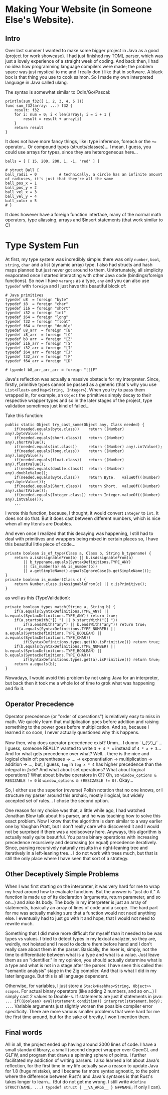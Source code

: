 # Making Your Website (in Someone Else's Website).

## Intro

Over last summer I wanted to make some bigger project in Java as a good {project for work showcase}. I had just finished my TOML parser, which was just a lovely experience of a straight week of coding. And back then, I had no idea how programming language compilers were made; the problem space was just mystical to me and I really don't like that in software. A black box is that thing you use to cook salmon. So I made my own interpreted language in Java called ulang. 

The syntax is somewhat similar to Odin/Go/Pascal: 
```
println(sum_f32([ 1, 2, 3, 4, 5 ]))
func sum_f32(array: ...) f32 {
    result: f32
    for i: num = 0; i < len(array); i = i + 1 {
        result = result + array[i]
    }
    return result
}
```
It does not have more fancy things, like: type inference, foreach or the `+=` operator... Or compound types (structs/classes)... I mean, I guess, you could use arrays for types, since they are heterogeneous here...
```
balls = [ [ 15, 200, 200, 1, -1, "red" ] ]

# struct Ball {
ball_radii = 0          # technically, a circle has an infinite amount of radiuses, it's just that they're all the same
ball_pos_x = 1
ball_pos_y = 2
ball_vel_x = 3
ball_vel_y = 4
ball_color = 5
# }
```

It does however have a foreign function interface, many of the normal math operators, type aliassing, arrays and $insert statements (that work similar to C)


# Type System Fun

At first, my type system was incredibly simple: there was only `number`, `bool`, `string`, `char` and a list (dynamic array) type. 
I also had structs and hash maps planned but just never got around to them. Unfortunately, all simplicity evaporated once I started interacting with other Java code (bindings/foreign functions). So now I have `varargs` as a type, `any` and you can also use `typedef` with `foreign` and I just have this beautiful block of:

```
# Java primitives
typedef u8  = foreign "byte" 
typedef i8  = foreign "char"
typedef i16 = foreign "short"
typedef i32 = foreign "int"
typedef i64 = foreign "long"
typedef f32 = foreign "float"
typedef f64 = foreign "double"
typedef u8_arr  = foreign "[B"
typedef i8_arr  = foreign "[C"
typedef b8_arr  = foreign "[Z"
typedef i16_arr = foreign "[S"
typedef i32_arr = foreign "[I"
typedef i64_arr = foreign "[J"
typedef f32_arr = foreign "[F"
typedef f64_arr = foreign "[D"

# typedef b8_arr_arr_arr = foreign "[[[F"
```

Java's reflection was actually a massive obstacle for my interpreter. Since, firstly, primitive types cannot be passed as a generic 
(that's why you use `List<Float>` and `Map<String, Integer>`). 
When you try to pass them wrapped in, for example, an `Object` the primitives simply decay to their respective wrapper types
and so in the later stages of the project, type validation sometimes just kind of failed...

Take this function:
```
public static Object try_cast_some(Object any, Class needed) {
    if(needed.equals(byte.class))    return ((Number) any).byteValue();
    if(needed.equals(short.class))   return ((Number) any).shortValue();
    if(needed.equals(int.class))     return ((Number) any).intValue();
    if(needed.equals(long.class))    return ((Number) any).longValue();
    if(needed.equals(float.class))   return ((Number) any).floatValue();
    if(needed.equals(double.class))  return ((Number) any).doubleValue();
    if(needed.equals(Byte.class))    return Byte.   valueOf(((Number) any).byteValue());
    if(needed.equals(Short.class))   return Short.  valueOf(((Number) any).shortValue());
    if(needed.equals(Integer.class)) return Integer.valueOf(((Number) any).intValue());
    ...
```
I wrote this function, because, I thought, it would convert `Integer` to `int`. It does not do that. 
But it does cast between different numbers, which is nice when all my literals are Doubles. 

And even once I realized that this decaying was happening, I still had to deal with primitives and wrappers being mixed in certain places so,
I have this beautiful little piece of code...
```
private boolean is_of_type(Class a, Class b, String b_typename) {
    return a.isAssignableFrom(b) || b.isAssignableFrom(a)
        || b_typename.equals(SyntaxDefinitions.TYPE_ANY)
        || (is_number(a) && is_number(b))
        || a.getSimpleName().equalsIgnoreCase(b.getSimpleName());
}
private boolean is_number(Class c) {
    return Number.class.isAssignableFrom(c) || c.isPrimitive();
}
```

as well as this (TypeValidation):
```
private boolean types_match(String a, String b) {
    if(a.equals(SyntaxDefinitions.TYPE_ANY) || b.equals(SyntaxDefinitions.TYPE_ANY)) return true;
    if(a.startsWith("[] ") || b.startsWith("[] "))
        if(a.endsWith("any") || b.endsWith("any")) return true;
    if(a.equals(SyntaxDefinitions.TYPE_NUMBER) || a.equals(SyntaxDefinitions.TYPE_BOOLEAN) || a.equals(SyntaxDefinitions.TYPE_CHAR))
        if(SyntaxDefinitions.types.get(b).isPrimitive()) return true;
    if(b.equals(SyntaxDefinitions.TYPE_NUMBER) || b.equals(SyntaxDefinitions.TYPE_BOOLEAN) || b.equals(SyntaxDefinitions.TYPE_CHAR))
        if(SyntaxDefinitions.types.get(a).isPrimitive()) return true;
    return a.equals(b);
}
```

Nowadays, I would avoid this problem by not using Java for an interpreter, but back then it took me a whole lot of time to grok what was happening and fix it.

## Operator Precedence

Operator precedence (or "order of operations") is relatively easy to miss in math. We quickly learn that multiplication goes before addition and raising something to the power goes before multiplication. And so, because I learned it so soon, I never actually questioned why this happens.

Now then, why does operator precedence exist? Umm... I dunno ¯\\\_(ツ)\_/¯... I guess, someone REALLY wanted to write `3 + 4 * x` instead of `4 * x + 3`... And for what gets precedence over what? Well... there is the nice and logical chain of: parentheses -> ... -> exponentiation -> multiplication -> addition -> ..., but, I guess, `log` in `log x * 4` has higher precedence than the integral in `∫xdx`? And what about set operations? What about logical operations? What about bitwise operators in C!? Oh, so `window_options & RESIZABLE != 0` is `window_options & (RESIZABLE != 0)`. Okay...

So, I either use the superior (reverse) Polish notation that no one knows, or I structure my parser around this archaic, mostly illogical, but widely accepted set of rules...
I chose the second option.

One reason for my choice was that, a little while ago, I had watched Jonathan Blow talk about his parser, and he was teaching how to solve this exact problem. Now I know that the algorithm is darn similar to a way earlier one by Vaughan Pratt, but I don't really care who discovered it and I would not be surprised if there was a rediscovery here. Anyways, this algorithm is actually really quite beautiful. You parse binary operations with increasing precedence recursively and decreasing (or equal) precedence iteratively. Since, parsing recursively naturally results in a right-leaning tree and iteratively in a left-leaning tree... I do not work with trees much, but that is still the only place where I have seen that sort of a strategy.

## Other Deceptively Simple Problems

When I was first starting on the interpreter, it was very hard for me to wrap my head around how to evaluate functions. But the answer is "just do it." A function is made up of its declaration (arguments, return parameter, and so on...) and also its body. The body in my interpreter is just an array of statements, basically an array of lines of code and a scope.
The hard part for me was actually making sure that a function would not need anything else. I eventually had to just go with it and hope, that I would not need to rewrite much.

Something that I did make more difficult for myself than it needed to be was types vs values. I tried to detect types in my lexical analyzer, so they are, weirdly, not hoisted and I need to declare them before hand and I don't really care about them in the parser. Basically, the lexer is, simply, not the time to differentiate between what is a type and what is a value. Just leave them as an "identifier." In my opinion, you should actually determine what is a type and what is not in a stage after the parser. I have seen this called the: "semantic analysis" stage in the Zig compiler. And that is what I did in my later language. But this is all language dependent.

Otherwise, for variables, I just store a `Stack<HashMap<String, Object>> scopes`. For actual binary operators (like adding 2 numbers, and so on...) I simply cast 2 values to Double-s. If statements are just if statements in java: `... if((Boolean) eval(statement.condition)) interpret(statement.body); ...`. Variable arguments just slightly worsen the possible compiler error specificity. There are more various smaller problems that were hard for me the first time around, but for the sake of brevity, I won't mention them.

## Final words

All in all, the project ended up having around 3000 lines of code. I have a small standard library, a small (second degree) wrapper over OpenGL and GLFW, and program that draws a spinning sphere of points. I further facilitated my addiction of writing parsers. I also learned a lot about Java's reflection, for the first time in my life actually saw a reason to update Java for 1.8 (huge mistake), and I became far more syntax agnostic, to the point where the difference between Rust's and Java's syntaxes is that Rust's takes longer to learn... (But do not get me wrong. I still write `#define STRUCT(NAME, ...) typedef struct { __VA_ARGS__ } N##NAME;` if only I can).

  
